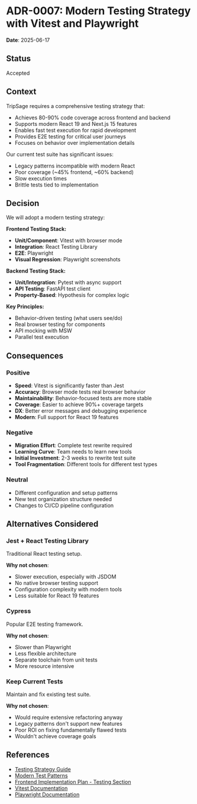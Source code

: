 # ADR-0007: Modern Testing Strategy with Vitest and Playwright

**Date**: 2025-06-17

## Status

Accepted

## Context

TripSage requires a comprehensive testing strategy that:

- Achieves 80-90% code coverage across frontend and backend
- Supports modern React 19 and Next.js 15 features
- Enables fast test execution for rapid development
- Provides E2E testing for critical user journeys
- Focuses on behavior over implementation details

Our current test suite has significant issues:
- Legacy patterns incompatible with modern React
- Poor coverage (~45% frontend, ~60% backend)
- Slow execution times
- Brittle tests tied to implementation

## Decision

We will adopt a modern testing strategy:

**Frontend Testing Stack:**
- **Unit/Component**: Vitest with browser mode
- **Integration**: React Testing Library
- **E2E**: Playwright
- **Visual Regression**: Playwright screenshots

**Backend Testing Stack:**
- **Unit/Integration**: Pytest with async support
- **API Testing**: FastAPI test client
- **Property-Based**: Hypothesis for complex logic

**Key Principles:**
- Behavior-driven testing (what users see/do)
- Real browser testing for components
- API mocking with MSW
- Parallel test execution

## Consequences

### Positive

- **Speed**: Vitest is significantly faster than Jest
- **Accuracy**: Browser mode tests real browser behavior
- **Maintainability**: Behavior-focused tests are more stable
- **Coverage**: Easier to achieve 90%+ coverage targets
- **DX**: Better error messages and debugging experience
- **Modern**: Full support for React 19 features

### Negative

- **Migration Effort**: Complete test rewrite required
- **Learning Curve**: Team needs to learn new tools
- **Initial Investment**: 2-3 weeks to rewrite test suite
- **Tool Fragmentation**: Different tools for different test types

### Neutral

- Different configuration and setup patterns
- New test organization structure needed
- Changes to CI/CD pipeline configuration

## Alternatives Considered

### Jest + React Testing Library

Traditional React testing setup.

**Why not chosen**: 
- Slower execution, especially with JSDOM
- No native browser testing support
- Configuration complexity with modern tools
- Less suitable for React 19 features

### Cypress

Popular E2E testing framework.

**Why not chosen**: 
- Slower than Playwright
- Less flexible architecture
- Separate toolchain from unit tests
- More resource intensive

### Keep Current Tests

Maintain and fix existing test suite.

**Why not chosen**: 
- Would require extensive refactoring anyway
- Legacy patterns don't support new features
- Poor ROI on fixing fundamentally flawed tests
- Wouldn't achieve coverage goals

## References

- [Testing Strategy Guide](../04_DEVELOPMENT_GUIDE/TESTING_STRATEGY.md)
- [Modern Test Patterns](../testing/MODERN_TEST_PATTERNS.md)
- [Frontend Implementation Plan - Testing Section](../10_RESEARCH/frontend/comprehensive-implementation-plan-2025.md#phase-2-testing-infrastructure-revolution-weeks-5-6)
- [Vitest Documentation](https://vitest.dev/)
- [Playwright Documentation](https://playwright.dev/)